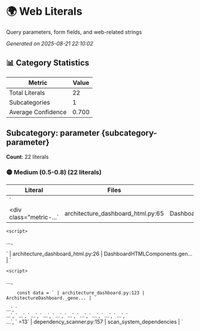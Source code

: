 # 🌍 Web Literals

Query parameters, form fields, and web-related strings

*Generated on 2025-08-21 22:10:02*

## 📊 Category Statistics

| Metric | Value |
|--------|-------|
| Total Literals | 22 |
| Subcategories | 1 |
| Average Confidence | 0.700 |

## Subcategory: parameter {subcategory-parameter}

**Count**: 22 literals

### 🟡 Medium (0.5-0.8) (22 literals)

| Literal | Files | Context | Related |
|---------|-------|---------|---------|
| `
                <div class="metric\-...` | architecture_dashboard_html.py:65 | DashboardHTMLComponents._ge... | `
    <script>
 ...`, `
<!DOCTYPE htm... |
| `
        <div class="main\-content">` | architecture_dashboard_html.py:26 | DashboardHTMLComponents.gen... | `
    <script>
 ...`, `
<!DOCTYPE htm... |
| `
    <script>
        const data = ` | architecture_dashboard.py:123 | ArchitectureDashboard._gene... | `
<!DOCTYPE html...`, `
        <div ... |
| `
<\!DOCTYPE html>
<html lang="en">
<h...` | architecture_dashboard_html.py:18 | DashboardHTMLComponents.gen... | `
    <script>
 ...`, `
        <div ... |
| `   3\. Try: TEST\_FEATURE\_ENTERPRISE...` | demo_feature_flag_system.py:276 | main | `
    <script>
 ...`, `
<!DOCTYPE htm... |
| `   export USE\_TEST\_ISOLATION=true` | demo_real_llm_testing.py:232 | demo_cli_usage | `
    <script>
 ...`, `
<!DOCTYPE htm... |
| ` \!= ` | validate_network_constants.py:89 | validate_database_constants | `
    <script>
 ...`, `
<!DOCTYPE htm... |
| ` \!= ` | validate_network_constants.py:98 | validate_database_constants | `
    <script>
 ...`, `
<!DOCTYPE htm... |
| ` \!= ` | validate_network_constants.py:107 | validate_database_constants | `
    <script>
 ...`, `
<!DOCTYPE htm... |
| ` \!= ` | validate_network_constants.py:124 | validate_url_constants | `
    <script>
 ...`, `
<!DOCTYPE htm... |
| ` \!= ` | validate_network_constants.py:134 | validate_url_constants | `
    <script>
 ...`, `
<!DOCTYPE htm... |
| `\!= False` | fix_boolean_comparisons.py:24 | fix_boolean_comparisons | `
    <script>
 ...`, `
<!DOCTYPE htm... |
| `\!= None` | fix_boolean_comparisons.py:25 | fix_boolean_comparisons | `
    <script>
 ...`, `
<!DOCTYPE htm... |
| `\!= True` | fix_boolean_comparisons.py:23 | fix_boolean_comparisons | `
    <script>
 ...`, `
<!DOCTYPE htm... |
| `">
                    <div class="me...` | architecture_dashboard_html.py:66 | DashboardHTMLComponents._ge... | `
    <script>
 ...`, `
<!DOCTYPE htm... |
| `<learning id="` | split_learnings_robust.py:24 | extract_learnings | `
    <script>
 ...`, `
<!DOCTYPE htm... |
| `>=13` | dependency_scanner.py:157 | scan_system_dependencies | `
    <script>
 ...`, `
<!DOCTYPE htm... |
| `>=18\.0` | dependency_scanner.py:156 | scan_system_dependencies | `
    <script>
 ...`, `
<!DOCTYPE htm... |
| `>=3\.10` | dependency_scanner.py:155 | scan_system_dependencies | `
    <script>
 ...`, `
<!DOCTYPE htm... |
| `>=6\.0` | dependency_scanner.py:158 | scan_system_dependencies | `
    <script>
 ...`, `
<!DOCTYPE htm... |
| `logger =` | fix_all_import_syntax.py:42 | fix_import_syntax_patterns | `
    <script>
 ...`, `
<!DOCTYPE htm... |
| `logger =` | fix_import_syntax_errors.py:50 | fix_import_syntax_in_file | `
    <script>
 ...`, `
<!DOCTYPE htm... |

### Usage Examples

- **scripts\architecture_dashboard_html.py:65** - `DashboardHTMLComponents._generate_health_score_card`
- **scripts\architecture_dashboard_html.py:26** - `DashboardHTMLComponents.generate_dashboard_header`
- **scripts\architecture_dashboard.py:123** - `ArchitectureDashboard._generate_javascript`

---

## 🔗 Navigation

- 🏠 [Back to Main Index](../string_literals_index.md)
- 📂 [Browse Other Categories](./)

---

*This is the detailed documentation for the `web` category.*
*For the complete system overview, see the [Main String Literals Index](../string_literals_index.md).*